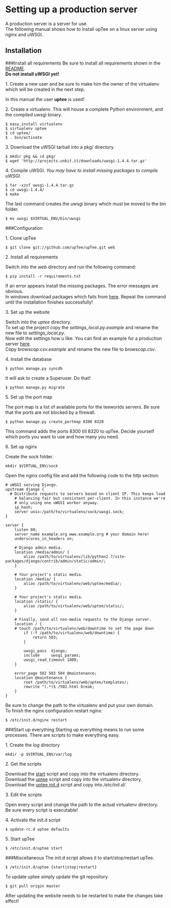 Setting up a production server
==============================
A production server is a server for use.    
The following manual shows how to install upTee on a linux server using nginx and uWSGI.

Installation
------------
###Install all requirements
Be sure to install all requirements shown in the [README](https://github.com/upTee/upTee/blob/master/README.md).    
__Do not install uWSGI yet!__

  1\. Create a new user and be sure to make him the owner of the virtualenv which will be created in the next step.    

  In this manual the user __uptee__ is used!    

  2\. Create a virtualenv. This will house a complete Python environment, and the compiled uwsgi binary.    

```shell
$ easy_install virtualenv
$ virtualenv uptee
$ cd uptee/
$ . bin/activate
```

  3\. Download the uWSGI tarball into a pkg/ directory.

```shell
$ mkdir pkg && cd pkg/
$ wget 'http://projects.unbit.it/downloads/uwsgi-1.4.4.tar.gz'
```

  4\. Compile uWSGI. _You may have to install missing packages to compile uWSGI._

```shell
$ tar -xzvf uwsgi-1.4.4.tar.gz
$ cd uwsgi-1.4.4/
$ make
```

  The last command creates the uwsgi binary which must be moved to the bin folder.

```shell
$ mv uwsgi $VIRTUAL_ENV/bin/uwsgi
```

###Configuration

  1\. Clone upTee    

```shell
$ git clone git://github.com/upTee/upTee.git web
```

  2\. Install all requirements    

  Switch into the _web_ directory and run the following command:    
```shell
$ pip install -r requirements.txt
```
  If an error appears install the missing packages. The error messages are obvious.    
  In windows download packages which fails from [here](http://www.lfd.uci.edu/~gohlke/pythonlibs/).
  Repeat the command until the installation finishes successfully!    

  3\. Set up the website    

  Switch into the _uptee_ directory.    
  To set up the project copy the _settings_local.py.example_ and rename the new file to _settings_local.py_.    
  Now edit the settings how u like. You can find an example for a production server [here](https://github.com/upTee/upTee/blob/master/docs/settings_production/settings_local.py).    
  Copy _browscap.csv.example_ and rename the new file to _browscap.csv_.    
  
  4\. Install the database    

```shell
$ python manage.py syncdb
```
  It will ask to create a Superuser. Do that!    
```shell
$ python manage.py migrate
```

  5\. Set up the port map    

  The port map is a list of available ports for the teeworlds servers. Be sure that the ports are not blocked by a firewall.    
```shell
$ python manage.py create_portmap 8300 8320
```
  This command adds the ports 8300 till 8320 to upTee. Decide yourself which ports you want to use and how many you need.   

  6\. Set up nginx   

  Create the _sock_ folder.    
```shell
mkdir $VIRTUAL_ENV/sock
```

  Open the nginx config file and add the following code to the _http_ section:    
```
# uWSGI serving Django.
upstream django {
  # Distribute requests to servers based on client IP. This keeps load
	# balancing fair but consistent per-client. In this instance we're
	# only using one uWGSI worker anyway.
	ip_hash;
	server unix:/path/to/virtualenv/sock/uwsgi.sock;
}

server {
	listen 80;
	server_name example.org www.example.org # your domain here!
	underscores_in_headers on;

	# Django admin media.
	location /media/admin/ {
		alias /path/to/virtualenv/lib/python2.7/site-packages/django/contrib/admin/static/admin/;
	}

	# Your project's static media.
	location /media/ {
		alias /path/to/virtualenv/web/uptee/media/;
	}

	# Your project's static media.
	location /static/ {
		alias /path/to/virtualenv/web/uptee/static/;
	}

	# Finally, send all non-media requests to the Django server.
	location / {
    # touch /path/to/virtualenv/web/downtime to set the page down
		if (-f /path/to/virtualenv/web/downtime) {
			return 503;
		}

		uwsgi_pass  django;
		include     uwsgi_params;
		uwsgi_read_timeout 1800;
	}

	error_page 502 503 504 @maintenance;
	location @maintenance {
		root /path/to/virtualenv/web/uptee/templates/;
		rewrite ^(.*)$ /502.html break;    
	}
}
```
Be sure to change the path to the virtualenv and put your own domain.    
To finish the nginx configuration restart nginx:    
```shell
$ /etc/init.d/nginx restart
```

###Start up everything
Starting up everything means to run some processes. There are scripts to make everything easy.        

  1\. Create the _log_ directory    
```shell
mkdir -p $VIRTUAL_ENV/var/log
```

  2\. Get the scripts    

  Download the [start](https://github.com/upTee/upTee/blob/master/scripts/start) script and copy into the virtualenv directory.    
  Download the [uptee](https://github.com/upTee/upTee/blob/master/scripts/uptee) script and copy into the virtualenv directory.    
  Download the [uptee init.d](https://github.com/upTee/upTee/blob/master/scripts/init.d/uptee) script and copy into _/etc/init.d/_.

  3\. Edit the scripts    

  Open every script and change the path to the actual virtualenv directory.    
  Be sure every script is executable!

  4\. Activate the init.d script    

```shell
$ update-rc.d uptee defaults
```

  5\. Start upTee

```shell
$ /etc/init.d/uptee start
```

###Miscellaneous
The init.d script allows it to start/stop/restart upTee.    
```shell
$ /etc/init.d/uptee {start|stop|restart}
```

To update uptee simply update the git repository.    
```shell
$ git pull origin master
```
After updating the website needs to be restarted to make the changes take effect!
